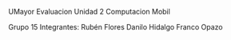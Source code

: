 UMayor
Evaluacion Unidad 2
Computacion Mobil

Grupo 15
Integrantes:
Rubén Flores
Danilo Hidalgo
Franco Opazo

